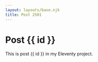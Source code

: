 ```yaml
---
layout: layouts/base.njk
title: Post 2501
---
```


# Post {{ id }}

This is post {{ id }} in my Eleventy project.
